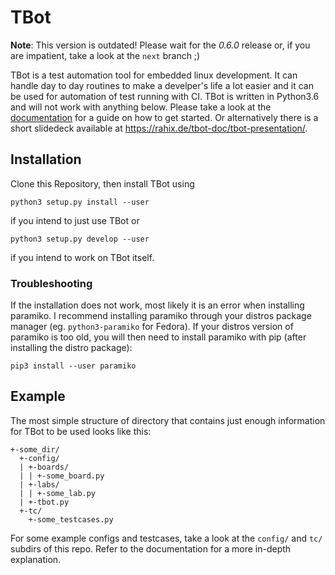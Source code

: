 TBot
====

**Note**: This version is outdated!  Please wait for the *0.6.0* release or, if you are impatient, take a look
at the `next` branch ;)

TBot is a test automation tool for embedded linux development. It can handle day to day routines to make a
develper's life a lot easier and it can be used for automation of test running with CI. TBot is written in
Python3.6 and will not work with anything below.
Please take a look at the [documentation](https://rahix.de/tbot-doc/html/) for a guide on how to get started.
Or alternatively there is a short slidedeck available at <https://rahix.de/tbot-doc/tbot-presentation/>.

## Installation ##
Clone this Repository, then install TBot using

```
python3 setup.py install --user
```

if you intend to just use TBot or

```
python3 setup.py develop --user
```

if you intend to work on TBot itself.

### Troubleshooting ###
If the installation does not work, most likely it is an error when installing paramiko. I recommend installing
paramiko through your distros package manager (eg. `python3-paramiko` for Fedora). If your distros version of
paramiko is too old, you will then need to install paramiko with pip (after installing the distro package):

```
pip3 install --user paramiko
```

## Example ##
The most simple structure of directory that contains just enough information for TBot to be used looks like this:

```
+-some_dir/
  +-config/
  | +-boards/
  | | +-some_board.py
  | +-labs/
  | | +-some_lab.py
  | +-tbot.py
  +-tc/
    +-some_testcases.py
```

For some example configs and testcases, take a look at the `config/` and `tc/` subdirs of this repo. Refer to the documentation
for a more in-depth explanation.
